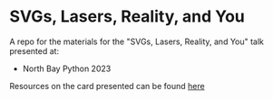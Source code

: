 # SVGs, Lasers, Reality, and You

A repo for the materials for the "SVGs, Lasers, Reality, and You" talk presented at:
- North Bay Python 2023

Resources on the card presented can be found [here](https://github.com/ekohilas/card-resources)


